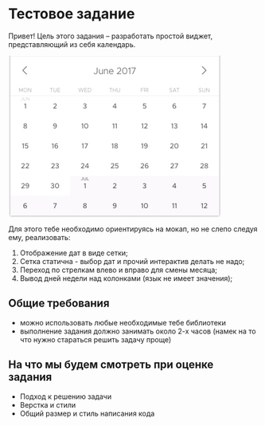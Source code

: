 Тестовое задание
==================================

Привет!
Цель этого задания – разработать простой виджет, представляющий из себя календарь.

<img align='center' src='./mockup.png'>

Для этого тебе необходимо ориентируясь на мокап, но не слепо следуя ему, реализовать:
1. Отображение дат в виде сетки;
2. Сетка статична - выбор дат и прочий интерактив делать не надо;
3. Переход по стрелкам влево и вправо для смены месяца;
4. Вывод дней недели над колонками (язык не имеет значения);

Общие требования
----------------

* можно использовать любые необходимые тебе библиотеки
* выполнение задания должно занимать около 2-х часов (намек на то что нужно стараться решить задачу проще)


На что мы будем смотреть при оценке задания
-------------------------------------------

* Подход к решению задачи
* Верстка и стили
* Общий размер и стиль написания кода
